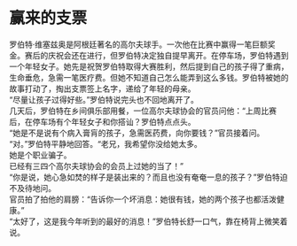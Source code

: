 # 赢来的支票
罗伯特·维塞兹奥是阿根廷著名的高尔夫球手。一次他在比赛中赢得一笔巨额奖金。赛后的庆祝会还在进行，但罗伯特决定独自提早离开。在停车场，罗伯特遇到一个年轻女子。她先是祝贺罗伯特取得大赛胜利，然后提到自己的孩子得了重病，生命垂危，急需一笔医疗费。但她不知道自己怎么能弄到这么多钱。罗伯特被她的故事打动了，掏出支票签上名字，递给了年轻的母亲。  
“尽量让孩子过得好些。”罗伯特说完头也不回地离开了。  
几天后，罗伯特在乡间俱乐部用餐，一位高尔夫球协会的官员问他：“上周比赛后，在停车场有个年轻女子和你搭讪？罗伯特点点头。  
“她是不是说有个病入膏肓的孩子，急需医药费，向你要钱？”官员接着问。  
“对。”罗伯特平静地回答。“老兄，我希望你没给她太多。  
她是个职业骗子。  
已经有三四个高尔夫球协会的会员上过她的当了！”  
“你是说，她心急如焚的样子是装出来的？而且也没有奄奄一息的孩子？”罗伯特迫不及待地问。  
官员拍了拍他的肩膀：“告诉你一个坏消息：她很有钱，她的两个孩子也都活泼健康。”  
“太好了，这是我今年听到的最好的消息！”罗伯特长舒一口气，靠在椅背上微笑着说。
  